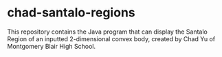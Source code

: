 # chad-santalo-regions
This repository contains the Java program that can display the Santalo Region of an
inputted 2-dimensional convex body, created by Chad Yu of Montgomery Blair High School.
